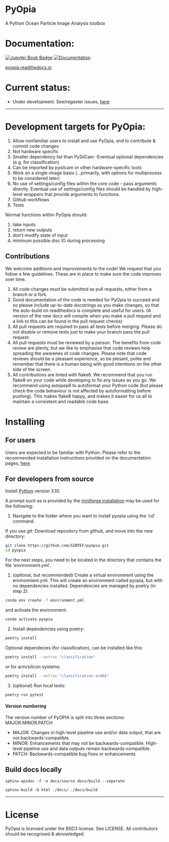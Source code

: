 PyOpia
===============================

A Python Ocean Particle Image Analysis toolbox

# Documentation:

[![Jupyter Book Badge](https://jupyterbook.org/badge.svg)](https://pyopia.readthedocs.io) [![Documentation](https://readthedocs.org/projects/pyopia/badge/?version=latest)](https://pyopia.readthedocs.io/en/latest/?badge=latest)

[pyopia.readthedocs.io](https://pyopia.readthedocs.io)
# Current status:

- Under development. See/regester issues, [here](https://github.com/SINTEF/pyopia/issues)

----
# Development targets for PyOpia:

1) Allow nonfamiliar users to install and use PyOpia, and to contribute & commit code changes
2) Not hardware specific
3) Smaller dependency list than PySilCam -Eventual optional dependencies (e.g. for classification)
4) Can be imported by pysilcam or other hardware-specific tools
5) Work on a single-image basis (...primarily, with options for multiprocess to be considered later)
6) No use of settings/config files within the core code - pass arguments directly. Eventual use of settings/config files should be handled by high-level wrappers that provide arguments to functions.
7) Github workflows
8) Tests

Normal functions within PyOpia should:

1) take inputs
2) return new outputs
3) don't modify state of input
4) minimum possible disc IO during processing

## Contributions

We welcome additions and improvements to the code! We request that you follow a few guidelines. These are in place to make sure the code improves over time.

1. All code changes must be submitted as pull requests, either from a branch or a fork.
2. Good documentation of the code is needed for PyOpia to succeed and so please include up-to-date docstrings as you make changes, so that the auto-build on readthedocs is complete and useful for users. (A version of the new docs will complie when you make a pull request and a link to this can be found in the pull request checks)
3. All pull requests are required to pass all tests before merging. Please do not disable or remove tests just to make your branch pass the pull request.
4. All pull requests must be reviewed by a person. The benefits from code review are plenty, but we like to emphasise that code reviews help spreading the awarenes of code changes. Please note that code reviews should be a pleasant experience, so be plesant, polite and remember that there is a human being with good intentions on the other side of the screen.
5. All contributions are linted with flake8. We recommend that you run flake8 on your code while developing to fix any issues as you go. We recommend using autopep8 to autoformat your Python code (but please check the code behaviour is not affected by autoformatting before pushing). This makes flake8 happy, and makes it easier for us all to maintain a consistent and readable code base.

# Installing

## For users

Users are expected to be familiar with Python. Please refer to the recommended installation instructions provided on the documentation pages, [here](https://pyopia.readthedocs.io/en/latest/intro.html#installing)

## For developers from source

Install [Python](https://github.com/conda-forge/miniforge/#download) version 3.10.

A prompt such as is provided by the [miniforge installation](https://github.com/conda-forge/miniforge/#download) may be used for the following:

1. Navigate to the folder where you want to install pyopia using the 'cd' command.

If you use git:
Download repository from github, and move into the new directory:

```bash
git clone https://github.com/SINTEF/pyopia.git
cd pyopia
```

For the next steps, you need to be located in the directory that contains the file 'environment.yml'.

1. (optional, but recommended) Create a virtual environment using the environment.yml. This will create an environment called pyopia, but with no dependencies installed. Dependencies are managed by poetry (in step 2):

```bash
conda env create -f environment.yml
```
and activate the environment:

```bash
conda activate pyopia
```

2. Install dependencies using poetry:

```bash
poetry install
```

Optional dependecies (for classification), can be installed like this:

```bash
poetry install --extras "classification"
```

or for arm/silicon systems:

```bash
poetry install --extras "classification-arm64"
```

3. (optional) Run local tests:

```bash
poetry run pytest
```

#### Version numbering

The version number of PyOPIA is split into three sections: MAJOR.MINOR.PATCH

* MAJOR: Changes in high-level pipeline use and/or data output, that are not backwards-compatible.
* MINOR: Enhancements that may not be backwards-compatible. High-level pipeline use and data outputs remain backwards-compatible.
* PATCH: Backwards-compatible bug fixes or enhancements

## Build docs locally

```
sphinx-apidoc -f -o docs/source docs/build --separate

sphinx-build -b html ./docs/ ./docs/build
```

----
# License

PyOpia is licensed under the BSD3 license. See LICENSE. All contributors should be recognised & aknowledged.
